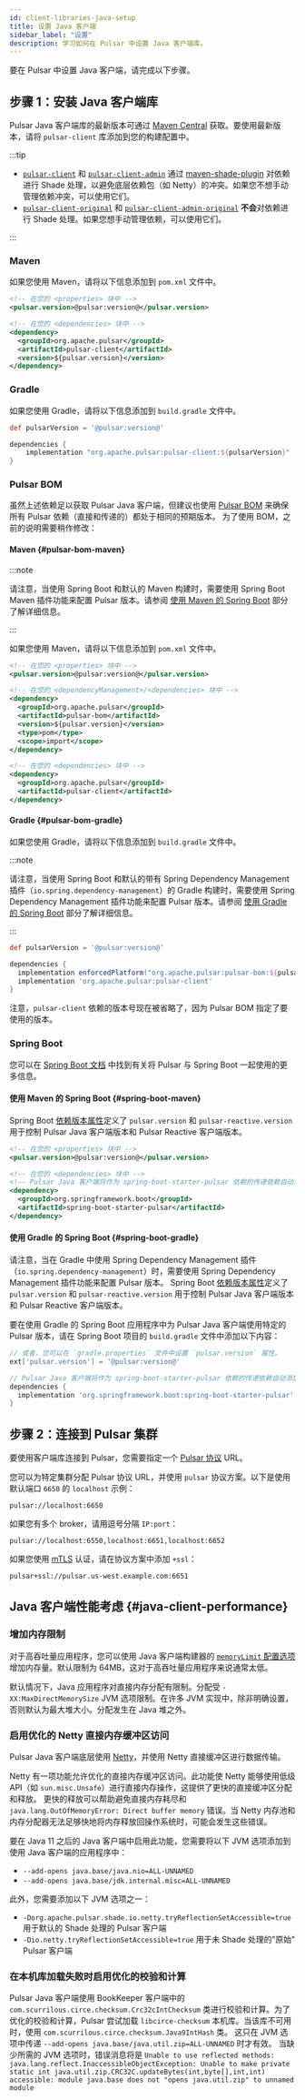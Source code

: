 ```yaml
---
id: client-libraries-java-setup
title: 设置 Java 客户端
sidebar_label: "设置"
description: 学习如何在 Pulsar 中设置 Java 客户端库。
---
```


要在 Pulsar 中设置 Java 客户端，请完成以下步骤。

## 步骤 1：安装 Java 客户端库

Pulsar Java 客户端库的最新版本可通过 [Maven Central](http://search.maven.org/#artifactdetails%7Corg.apache.pulsar%7Cpulsar-client%7C@pulsar:version@%7Cjar) 获取。要使用最新版本，请将 `pulsar-client` 库添加到您的构建配置中。

:::tip

- [`pulsar-client`](https://search.maven.org/artifact/org.apache.pulsar/pulsar-client) 和 [`pulsar-client-admin`](https://search.maven.org/artifact/org.apache.pulsar/pulsar-client-admin) 通过 [maven-shade-plugin](https://maven.apache.org/plugins/maven-shade-plugin/) 对依赖进行 Shade 处理，以避免底层依赖包（如 Netty）的冲突。如果您不想手动管理依赖冲突，可以使用它们。
- [`pulsar-client-original`](https://search.maven.org/artifact/org.apache.pulsar/pulsar-client-original) 和 [`pulsar-client-admin-original`](https://search.maven.org/artifact/org.apache.pulsar/pulsar-client-admin-original) **不会**对依赖进行 Shade 处理。如果您想手动管理依赖，可以使用它们。

:::

### Maven

如果您使用 Maven，请将以下信息添加到 `pom.xml` 文件中。

```xml
<!-- 在您的 <properties> 块中 -->
<pulsar.version>@pulsar:version@</pulsar.version>

<!-- 在您的 <dependencies> 块中 -->
<dependency>
  <groupId>org.apache.pulsar</groupId>
  <artifactId>pulsar-client</artifactId>
  <version>${pulsar.version}</version>
</dependency>
```

### Gradle

如果您使用 Gradle，请将以下信息添加到 `build.gradle` 文件中。

```groovy
def pulsarVersion = '@pulsar:version@'

dependencies {
	implementation "org.apache.pulsar:pulsar-client:${pulsarVersion}"
}
```

### Pulsar BOM

虽然上述依赖足以获取 Pulsar Java 客户端，但建议也使用 [Pulsar BOM](https://github.com/apache/pulsar/blob/master/pip/pip-326.md) 来确保所有 Pulsar 依赖（直接和传递的）都处于相同的预期版本。
为了使用 BOM，之前的说明需要稍作修改：

#### Maven {#pulsar-bom-maven}

:::note

请注意，当使用 Spring Boot 和默认的 Maven 构建时，需要使用 Spring Boot Maven 插件功能来配置 Pulsar 版本。请参阅 [使用 Maven 的 Spring Boot](#spring-boot-maven) 部分了解详细信息。

:::

如果您使用 Maven，请将以下信息添加到 `pom.xml` 文件中。

```xml
<!-- 在您的 <properties> 块中 -->
<pulsar.version>@pulsar:version@</pulsar.version>

<!-- 在您的 <dependencyManagement>/<dependencies> 块中 -->
<dependency>
  <groupId>org.apache.pulsar</groupId>
  <artifactId>pulsar-bom</artifactId>
  <version>${pulsar.version}</version>
  <type>pom</type>
  <scope>import</scope>
</dependency>

<!-- 在您的 <dependencies> 块中 -->
<dependency>
  <groupId>org.apache.pulsar</groupId>
  <artifactId>pulsar-client</artifactId>
</dependency>
```

#### Gradle {#pulsar-bom-gradle}

如果您使用 Gradle，请将以下信息添加到 `build.gradle` 文件中。

:::note

请注意，当使用 Spring Boot 和默认的带有 Spring Dependency Management 插件（`io.spring.dependency-management`）的 Gradle 构建时，需要使用 Spring Dependency Management 插件功能来配置 Pulsar 版本。请参阅 [使用 Gradle 的 Spring Boot](#spring-boot-gradle) 部分了解详细信息。

:::

```groovy
def pulsarVersion = '@pulsar:version@'

dependencies {
  implementation enforcedPlatform("org.apache.pulsar:pulsar-bom:${pulsarVersion}")
  implementation 'org.apache.pulsar:pulsar-client'
}
```

注意，`pulsar-client` 依赖的版本号现在被省略了，因为 Pulsar BOM 指定了要使用的版本。

### Spring Boot

您可以在 [Spring Boot 文档](https://docs.spring.io/spring-boot/reference/messaging/pulsar.html) 中找到有关将 Pulsar 与 Spring Boot 一起使用的更多信息。

#### 使用 Maven 的 Spring Boot {#spring-boot-maven}

Spring Boot [依赖版本属性](https://docs.spring.io/spring-boot/docs/current/reference/html/appendix-dependency-versions.html)定义了 `pulsar.version` 和 `pulsar-reactive.version` 用于控制 Pulsar Java 客户端版本和 Pulsar Reactive 客户端版本。

```xml
<!-- 在您的 <properties> 块中 -->
<pulsar.version>@pulsar:version@</pulsar.version>

<!-- 在您的 <dependencies> 块中 -->
<!-- Pulsar Java 客户端将作为 spring-boot-starter-pulsar 依赖的传递依赖自动添加到依赖中 -->
<dependency>
  <groupId>org.springframework.boot</groupId>
  <artifactId>spring-boot-starter-pulsar</artifactId>
</dependency>
```

#### 使用 Gradle 的 Spring Boot {#spring-boot-gradle}

请注意，当在 Gradle 中使用 Spring Dependency Management 插件（`io.spring.dependency-management`）时，需要使用 Spring Dependency Management 插件功能来配置 Pulsar 版本。
Spring Boot [依赖版本属性](https://docs.spring.io/spring-boot/docs/current/reference/html/appendix-dependency-versions.html)定义了 `pulsar.version` 和 `pulsar-reactive.version` 用于控制 Pulsar Java 客户端版本和 Pulsar Reactive 客户端版本。

要在使用 Gradle 的 Spring Boot 应用程序中为 Pulsar Java 客户端使用特定的 Pulsar 版本，请在 Spring Boot 项目的 `build.gradle` 文件中添加以下内容：

```groovy
// 或者，您可以在 `gradle.properties` 文件中设置 `pulsar.version` 属性。
ext['pulsar.version'] = '@pulsar:version@'

// Pulsar Java 客户端将作为 spring-boot-starter-pulsar 依赖的传递依赖自动添加到依赖中
dependencies {
  implementation 'org.springframework.boot:spring-boot-starter-pulsar'
}
```

## 步骤 2：连接到 Pulsar 集群

要使用客户端库连接到 Pulsar，您需要指定一个 [Pulsar 协议](developing-binary-protocol.md) URL。

您可以为特定集群分配 Pulsar 协议 URL，并使用 `pulsar` 协议方案。以下是使用默认端口 `6650` 的 `localhost` 示例：

```http
pulsar://localhost:6650
```

如果您有多个 broker，请用逗号分隔 `IP:port`：

```http
pulsar://localhost:6550,localhost:6651,localhost:6652
```

如果您使用 [mTLS](security-tls-authentication.md) 认证，请在协议方案中添加 `+ssl`：

```http
pulsar+ssl://pulsar.us-west.example.com:6651
```

## Java 客户端性能考虑 {#java-client-performance}

### 增加内存限制

对于高吞吐量应用程序，您可以使用 Java 客户端构建器的 [`memoryLimit` 配置选项](https://pulsar.apache.org/api/client/4.0.x/org/apache/pulsar/client/api/ClientBuilder.html#memoryLimit(long,org.apache.pulsar.client.api.SizeUnit))增加内存量。默认限制为 64MB，这对于高吞吐量应用程序来说通常太低。

默认情况下，Java 应用程序对直接内存分配有限制。分配受 `-XX:MaxDirectMemorySize` JVM 选项限制。在许多 JVM 实现中，除非明确设置，否则默认为最大堆大小。分配发生在 Java 堆之外。

### 启用优化的 Netty 直接内存缓冲区访问

Pulsar Java 客户端底层使用 [Netty](https://netty.io/)，并使用 Netty 直接缓冲区进行数据传输。

Netty 有一项功能允许优化的直接内存缓冲区访问。此功能使 Netty 能够使用低级 API（如 `sun.misc.Unsafe`）进行直接内存操作，这提供了更快的直接缓冲区分配和释放。
更快的释放可以帮助避免直接内存耗尽和 `java.lang.OutOfMemoryError: Direct buffer memory` 错误。当 Netty 内存池和内存分配器无法足够快地将内存释放回操作系统时，可能会发生这些错误。

要在 Java 11 之后的 Java 客户端中启用此功能，您需要将以下 JVM 选项添加到使用 Java 客户端的应用程序中：

- `--add-opens java.base/java.nio=ALL-UNNAMED`
- `--add-opens java.base/jdk.internal.misc=ALL-UNNAMED`

此外，您需要添加以下 JVM 选项之一：

- `-Dorg.apache.pulsar.shade.io.netty.tryReflectionSetAccessible=true` 用于默认的 Shade 处理的 Pulsar 客户端
- `-Dio.netty.tryReflectionSetAccessible=true` 用于未 Shade 处理的"原始" Pulsar 客户端

### 在本机库加载失败时启用优化的校验和计算

Pulsar Java 客户端使用 BookKeeper 客户端中的 `com.scurrilous.circe.checksum.Crc32cIntChecksum` 类进行校验和计算。为了优化的校验和计算，Pulsar 尝试加载 `libcirce-checksum` 本机库。当该库不可用时，使用 `com.scurrilous.circe.checksum.Java9IntHash` 类。
这只在 JVM 选项中传递 `--add-opens java.base/java.util.zip=ALL-UNNAMED` 时才有效。
当缺少所需的 JVM 选项时，错误消息将是 `Unable to use reflected methods:
java.lang.reflect.InaccessibleObjectException: Unable to make private static int java.util.zip.CRC32C.updateBytes(int,byte[],int,int) accessible: module java.base does not "opens java.util.zip" to unnamed module`